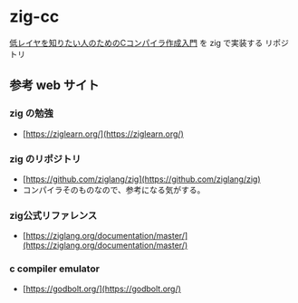 # zig-cc
[低レイヤを知りたい人のためのCコンパイラ作成入門](https://www.sigbus.info/compilerbook) を zig で実装する リポジトリ

## 参考 web サイト
### zig の勉強
- [https://ziglearn.org/](https://ziglearn.org/)

### zig のリポジトリ
- [https://github.com/ziglang/zig](https://github.com/ziglang/zig)
- コンパイラそのものなので、参考になる気がする。

### zig公式リファレンス
- [https://ziglang.org/documentation/master/](https://ziglang.org/documentation/master/)

### c compiler emulator
- [https://godbolt.org/](https://godbolt.org/)